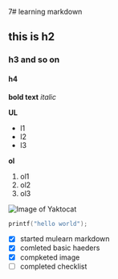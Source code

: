 7# learning markdown
## this is h2 
### h3 and so on
#### h4

__bold text__
_italic_

__UL__
- l1
- l2
- l3

__ol__
1. ol1
2. ol2
3. ol3

![Image of Yaktocat](https://octodex.github.com/images/yaktocat.png)

``` c
printf("hello world");
```
- [x] started mulearn markdown
- [x] comleted basic haeders
- [x] compketed image
- [ ] completed checklist
